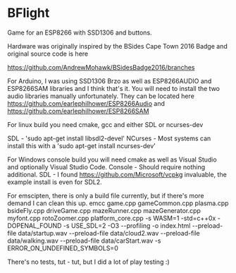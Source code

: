 # BFlight
Game for an ESP8266 with SSD1306 and buttons.

Hardware was originally inspired by the BSides Cape Town 2016 Badge and original source code is here 

https://github.com/AndrewMohawk/BSidesBadge2016/branches

For Arduino, I was using SSD1306 Brzo as well as ESP8266AUDIO and ESP8266SAM libraries and I think that's it. You will need to install the two audio libraries manually unfortunately. They can be located here https://github.com/earlephilhower/ESP8266Audio and 
https://github.com/earlephilhower/ESP8266SAM

For linux build you need cmake, gcc and either SDL or ncurses-dev

SDL - 'sudo apt-get install libsdl2-devel'
NCurses - Most systems can install this with a 'sudo apt-get install ncurses-dev'

For Windows console build you will need cmake as well as Visual Studio and optionally Visual Studio Code.
Console - Should require nothing additional.
SDL - I found https://github.com/Microsoft/vcpkg invaluable, the example install is even for SDL2.

For emscipten, there is only a build file currently, but if there's more demand I can clean this up.
emcc game.cpp gameCommon.cpp plasma.cpp bsideFly.cpp driveGame.cpp mazeRunner.cpp mazeGenerator.cpp myfont.cpp rotoZoomer.cpp platform_core.cpp -s WASM=1 -std=c++0x -DOPENAL_FOUND -s USE_SDL=2 -O3 --profiling -o index.html --preload-file data/startup.wav --preload-file data/cloud2.wav --preload-file data/walking.wav --preload-file data/carStart.wav -s ERROR_ON_UNDEFINED_SYMBOLS=0

There's no tests, tut - tut, but I did a lot of play testing :)
